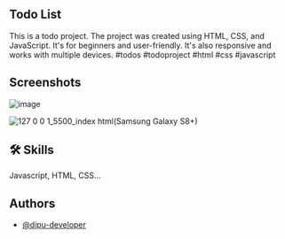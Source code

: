 ## Todo List

This is a todo project. The project was created using HTML, CSS, and JavaScript. It's for beginners and user-friendly. It's also responsive and works with multiple devices.
#todos #todoproject #html #css #javascript 
## Screenshots

![image](https://github.com/dipu-developer/JavaScript-Todo-App/assets/75806982/53b97941-b767-4f20-905c-3a0de22eaf78)


![127 0 0 1_5500_index html(Samsung Galaxy S8+)](https://github.com/dipu-developer/JavaScript-Todo-App/assets/75806982/9c5544ef-2827-4d7f-97cc-1700115a0f1d)





## 🛠 Skills
Javascript, HTML, CSS...

## Authors

- [@dipu-developer](https://github.com/dipu-developer)
